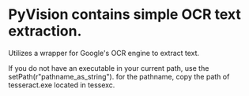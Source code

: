 # PyVision contains simple OCR text extraction. 

Utilizes a wrapper for Google's OCR engine to extract text.

If you do not have an executable in your current path, use the setPath(r"pathname_as_string"). for the pathname, copy the path of tesseract.exe located in tessexc.
